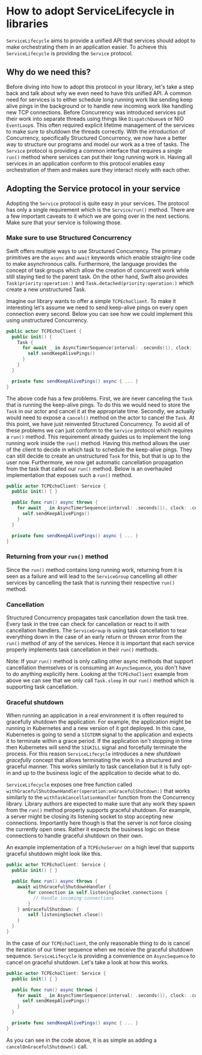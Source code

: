 # How to adopt ServiceLifecycle in libraries

``ServiceLifecycle`` aims to provide a unified API that services should adopt to make orchestrating
them in an application easier. To achieve this ``ServiceLifecycle`` is providing the ``Service`` protocol.

## Why do we need this?

Before diving into how to adopt this protocol in your library, let's take a step back and
talk about why we even need to have this unified API. A common need for services is to either
schedule long running work like sending keep alive pings in the background or to handle new
incoming work like handling new TCP connections. Before Concurrency was introduced services put
their work into separate threads using things like `DispatchQueue`s or NIO `EventLoop`s.
This often required explicit lifetime management of the services to make sure to shutdown the threads correctly.
With the introduction of Concurrency, specifically Structured Concurrency, we now have a better way
to structure our programs and model our work as a tree of tasks.
The ``Service`` protocol is providing a common interface that requires a single `run()` method where
services can put their long running work in. Having all services in an application conform to this
protocol enables easy orchestration of them and makes sure they interact nicely with each other.

## Adopting the Service protocol in your service

Adopting the ``Service`` protocol is quite easy in your services. The protocol has only a single requirement
which is the ``Service/run()`` method. There are a few important caveats to it which we are going over in the
next sections. Make sure that your service is following those.

### Make sure to use Structured Concurrency

Swift offers multiple ways to use Structured Concurrency. The primary primitives are the
`async` and `await` keywords which enable straight-line code to make asynchronous calls.
Furthermore, the language provides the concept of task groups which allow the creation of 
concurrent work while still staying tied to the parent task. On the other hand, Swift also provides
`Task(priority:operation:)` and `Task.detached(priority:operation:)` which create a new unstructured Task.

Imagine our library wants to offer a simple `TCPEchoClient`. To make it interesting let's assume we 
need to send keep-alive pings on every open connection every second. Below you can see how we could 
implement this using unstructured Concurrency.

```swift
public actor TCPEchoClient {
  public init() {
    Task {
      for await _ in AsyncTimerSequence(interval: .seconds(1), clock: .continuous) {
        self.sendKeepAlivePings()
      }
    }
  }

  private func sendKeepAlivePings() async { ... }
}
```

The above code has a few problems. First, we are never canceling the `Task` that is running the 
keep-alive pings. To do this we would need to store the `Task` in our actor and cancel it at the 
appropriate time. Secondly, we actually would need to expose a `cancel()` method on the actor to cancel
the `Task`. At this point, we have just reinvented Structured Concurrency.
To avoid all of these problems we can just conform to the ``Service`` protocol which requires a `run()`
method. This requirement already guides us to implement the long running work inside the `run()` method.
Having this method allows the user of the client to decide in which task to schedule the keep-alive pings.
They can still decide to create an unstructured `Task` for this, but that is up to the user now. 
Furthermore, we now get automatic cancellation propagation from the task that called our `run()` method.
Below is an overhauled implementation that exposes such a `run()` method.

```swift
public actor TCPEchoClient: Service {
  public init() { }

  public func run() async throws {
    for await _ in AsyncTimerSequence(interval: .seconds(1), clock: .continuous) {
      self.sendKeepAlivePings()
    }
  }

  private func sendKeepAlivePings() async { ... }
}
```


### Returning from your `run()` method

Since the `run()` method contains long running work, returning from it is seen as a failure and will
lead to the ``ServiceGroup`` cancelling all other services by cancelling the task that is running
their respective `run()` method.

### Cancellation

Structured Concurrency propagates task cancellation down the task tree. Every task in the tree can
check for cancellation or react to it with cancellation handlers. The ``ServiceGroup`` is using task
cancellation to tear everything down in the case of an early return or thrown error from the `run()`
method of any of the services. Hence it is important that each service properly implements task
cancellation in their `run()` methods.

Note: If your `run()` method is only calling other async methods that support cancellation themselves
or is consuming an `AsyncSequence`, you don't have to do anything explicitly here. Looking at the
`TCPEchoClient` example from above we can see that we only call `Task.sleep` in our `run()` method
which is supporting task cancellation.

### Graceful shutdown

When running an application in a real environment it is often required to gracefully shutdown the application.
For example, the application might be running in Kubernetes and a new version of it got deployed. In this
case, Kubernetes is going to send a `SIGTERM` signal to the application and expects it to terminate
within a grace period. If the application isn't stopping in time then Kubernetes will send the `SIGKILL`
signal and forcefully terminate the process.
For this reason ``ServiceLifecycle`` introduces a new _shutdown gracefully_ concept that allows terminating
the work in a structured and graceful manner. This works similarly to task cancellation but
it is fully opt-in and up to the business logic of the application to decide what to do.

``ServiceLifecycle`` exposes one free function called ``withGracefulShutdownHandler(operation:onGracefulShutdown:)``
that works similarly to the `withTaskCancellationHandler` function from the Concurrency library.
Library authors are expected to make sure that any work they spawn from the `run()` method 
properly supports graceful shutdown. For example, a server might be closing its listening socket
to stop accepting new connections.
Importantly here though is that the server is not force closing the currently open ones. Rather it 
expects the business logic on these connections to handle graceful shutdown on their own.

An example implementation of a `TCPEchoServer` on a high level that supports graceful shutdown
might look like this.

```swift
public actor TCPEchoClient: Service {
  public init() { }

  public func run() async throws {
    await withGracefulShutdownHandler {
        for connection in self.listeningSocket.connections {
          // Handle incoming connections
        }
    } onGracefulShutdown: {
        self.listeningSocket.close()
    }
  }
}
````

In the case of our `TCPEchoClient`, the only reasonable thing to do is cancel the iteration of our
timer sequence when we receive the graceful shutdown sequence. ``ServiceLifecycle`` is providing
a convenience on `AsyncSequence` to cancel on graceful shutdown. Let's take a look at how this works.

```swift
public actor TCPEchoClient: Service {
  public init() { }

  public func run() async throws {
    for await _ in AsyncTimerSequence(interval: .seconds(1), clock: .continuous).cancelOnGracefulShutdown() {
      self.sendKeepAlivePings()
    }
  }

  private func sendKeepAlivePings() async { ... }
}
```

As you can see in the code above, it is as simple as adding a `cancelOnGracefulShutdown()` call.
